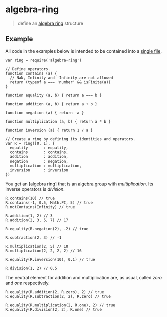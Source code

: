 # algebra-ring

> define an [algebra ring][1] structure

## Example

All code in the examples below is intended to be contained into a [single file](https://github.com/fibo/algebra-ring/blob/master/test.js).

```
var ring = require('algebra-ring')

// Define operators.
function contains (a) {
  // NaN, Infinity and -Infinity are not allowed
  return (typeof a === 'number' && isFinite(a))
}

function equality (a, b) { return a === b }

function addition (a, b) { return a + b }

function negation (a) { return -a }

function multiplication (a, b) { return a * b }

function inversion (a) { return 1 / a }

// Create a ring by defining its identities and operators.
var R = ring([0, 1], {
  equality       : equality,
  contains       : contains,
  addition       : addition,
  negation       : negation,
  multiplication : multiplication,
  inversion      : inversion
})

```

You get an [algebra ring] that is an [algebra group][2] with *multiplication*.
Its inverse operators is *division*.

```
R.contains(10) // true
R.contains(-1, 0.5, Math.PI, 5) // true
R.notContains(Infinity) // true

R.addition(1, 2) // 3
R.addition(2, 3, 5, 7) // 17

R.equality(R.negation(2), -2) // true

R.subtraction(2, 3) // -1

R.multiplication(2, 5) // 10
R.multiplication(2, 2, 2, 2) // 16

R.equality(R.inversion(10), 0.1) // true

R.division(1, 2) // 0.5
```

The neutral element for addition and multiplication are, as usual, called *zero* and *one* respectively.

```
R.equality(R.addition(2, R.zero), 2) // true
R.equality(R.subtraction(2, 2), R.zero) // true

R.equality(R.multiplication(2, R.one), 2) // true
R.equality(R.division(2, 2), R.one) // true
```

  [1]: https://en.wikipedia.org/wiki/Ring_(mathematics) "Ring"
  [2]: https://www.npmjs.com/package/algebra-group "algebra-group"

